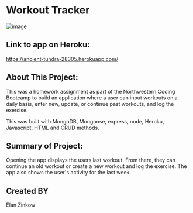 # Workout Tracker

![image](https://user-images.githubusercontent.com/71417500/107460892-93ee7000-6b1e-11eb-91a3-160474ece7e6.png)

## Link to app on Heroku:

https://ancient-tundra-28305.herokuapp.com/

## About This Project:

This was a homework assignment as part of the Northwestern Coding Bootcamp to build an application where a user can input workouts on a daily basis, enter new, update, or continue past workouts, and log the exercise.

This was built with MongoDB, Mongoose, express, node, Heroku, Javascript, HTML and CRUD methods.

## Summary of Project:

Opening the app displays the users last workout. From there, they can continue an old workout or create a new workout and log the exercise. The app also shows the user's activity for the last week.

## Created BY

Elan Zinkow
